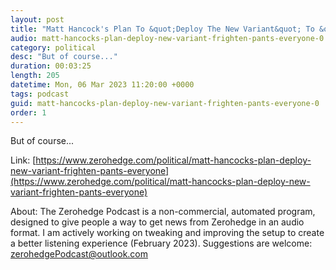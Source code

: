 ```yaml
---
layout: post
title: "Matt Hancock's Plan To &quot;Deploy The New Variant&quot; To &quot;Frighten The Pants Off Everyone&quot;"
audio: matt-hancocks-plan-deploy-new-variant-frighten-pants-everyone-0
category: political
desc: "But of course..."
duration: 00:03:25
length: 205
datetime: Mon, 06 Mar 2023 11:20:00 +0000
tags: podcast
guid: matt-hancocks-plan-deploy-new-variant-frighten-pants-everyone-0
order: 1
---
```

But of course...

Link: [https://www.zerohedge.com/political/matt-hancocks-plan-deploy-new-variant-frighten-pants-everyone](https://www.zerohedge.com/political/matt-hancocks-plan-deploy-new-variant-frighten-pants-everyone)

About: The Zerohedge Podcast is a non-commercial, automated program, designed to give people a way to get news from Zerohedge in an audio format.  I am actively working on tweaking and improving the setup to create a better listening experience (February 2023).  Suggestions are welcome: [zerohedgePodcast@outlook.com](mailto:zerohedgePodcast@outlook.com)